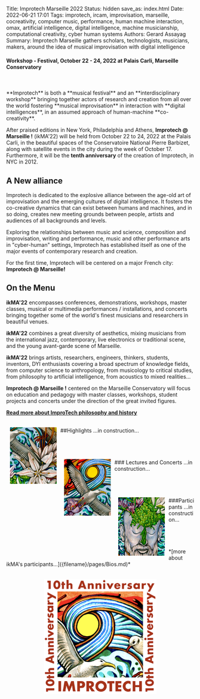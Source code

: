 Title: Improtech Marseille 2022
Status: hidden
save_as: index.html
Date: 2022-06-21 17:01
Tags: improtech, ircam, improvisation, marseille, cocreativity, computer music, performance, human machine interaction, omax, artificial intelligence, digital intelligence, machine musicianship, computational creativity, cyber human systems
Authors: Gerard Assayag
Summary: Improtech Marseille gathers scholars, technologists, musicians, makers, around the idea of musical improvisation with digital intelligence

#### Workshop - Festival, October 22 - 24, 2022 at Palais Carli, Marseille Conservatory
<br>
<br>
**Improtech** is both a **musical festival** and an **interdisciplinary workshop** bringing together actors of research and creation from all over the world fostering **musical improvisation** in interaction with **digital intelligences**, in an assumed approach of human-machine **co-creativity**.

After praised editions in New York, Philadelphia and Athens, **Improtech @ Marseille !** (ikMA'22) will be held from October 22 to 24, 2022 at the Palais Carli, in the beautiful spaces of the Conservatoire National Pierre Barbizet, along with satellite events in the city during the week of October 17. Furthermore, it will be the **tenth anniversary** of the creation of Improtech, in NYC in 2012.

## A New alliance
Improtech is dedicated to the explosive alliance between the age-old art of improvisation and the emerging cultures of digital intelligence. It fosters the co-creative dynamics that can exist between humans and machines, and in so doing, creates new meeting grounds between people, artists and audiences of all backgrounds and levels.

Exploring the relationships between music and science, composition and improvisation, writing and performance, music and other performance arts in "cyber-human" settings, Improtech has established itself as one of the major events of contemporary research and creation.

For the first time, Improtech will be centered on a major French city: **Improtech @ Marseille!**

## On the Menu
**ikMA'22** encompasses conferences, demonstrations, workshops, master classes, musical or multimedia performances / installations, and concerts bringing together some of the world's finest musicians and researchers in beautiful venues.

**ikMA'22** combines a great diversity of aesthetics, mixing musicians from the international jazz, contemporary, live electronics or traditional scene, and the young avant-garde scene of Marseille.

**ikMA'22** brings artists, researchers, engineers, thinkers, students, inventors, DYI enthusiasts covering a broad spectrum of knowledge fields, from computer science to anthropology, from musicology to critical studies, from philosophy to artificial intelligence, from acoustics to mixed realities...

**Improtech @ Marseille !** centered on the Marseille Conservatory will focus on education and pedagogy with master classes, workshops, student projects and concerts under the direction of the great invited figures.

**[Read more about ImproTech philosophy and history]({filename}/pages/About.md)**

<br>
<img src="./images/IKPoster_frag1.jpg" width="125" style="float:left" hspace="10">
##Highlights
...in construction...
<br>
<br>
<br>
<br>
<br>
<img src="./images/IKPoster_frag2.jpg" width="125" style="float:left" hspace="10">
### Lectures and Concerts
...in construction...
<br>
<br>
<br>
<br>
<br>
<img src="./images/IKPoster_frag3.jpg" width="125" style="float:left" hspace="10">
###Participants
...in construction...
<br>
<br>
<br>
<br>
<br>
*[more about ikMA's participants...]({filename}/pages/Bios.md)*
<br>
<br>

<p align="center">
  <img src="./images/Logo_improtech_anniv.png" width="300">
</p>
